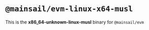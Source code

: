 # `@mainsail/evm-linux-x64-musl`

This is the **x86_64-unknown-linux-musl** binary for `@mainsail/evm`
